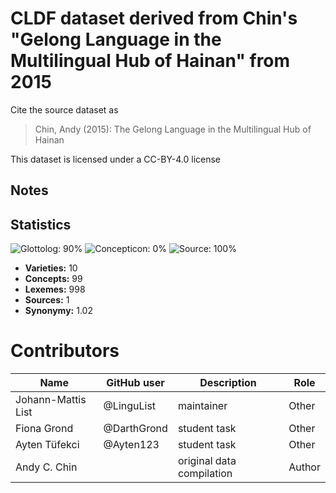 # CLDF dataset derived from Chin's "Gelong Language in the Multilingual Hub of Hainan" from 2015

Cite the source dataset as

> Chin, Andy (2015): The Gelong Language in the Multilingual Hub of Hainan

This dataset is licensed under a CC-BY-4.0 license

## Notes





## Statistics


![Glottolog: 90%](https://img.shields.io/badge/Glottolog-90%25-yellowgreen.svg "Glottolog: 90%")
![Concepticon: 0%](https://img.shields.io/badge/Concepticon-0%25-red.svg "Concepticon: 0%")
![Source: 100%](https://img.shields.io/badge/Source-100%25-brightgreen.svg "Source: 100%")

- **Varieties:** 10
- **Concepts:** 99
- **Lexemes:** 998
- **Sources:** 1
- **Synonymy:** 1.02

# Contributors

Name               | GitHub user | Description               | Role
---                | ---         | ---                       | ---
Johann-Mattis List | @LinguList  | maintainer                | Other
Fiona Grond        | @DarthGrond | student task              | Other
Ayten Tüfekci      | @Ayten123   | student task              | Other
Andy C. Chin       |             | original data compilation | Author



